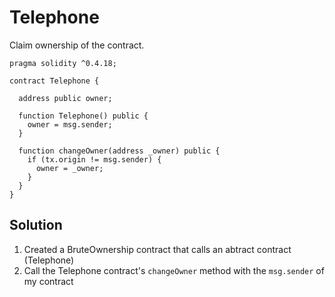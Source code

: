 # Telephone

Claim ownership of the contract.

```solidity
pragma solidity ^0.4.18;

contract Telephone {

  address public owner;

  function Telephone() public {
    owner = msg.sender;
  }

  function changeOwner(address _owner) public {
    if (tx.origin != msg.sender) {
      owner = _owner;
    }
  }
}
```

## Solution

1. Created a BruteOwnership contract that calls an abtract contract (Telephone)
2. Call the Telephone contract's `changeOwner` method with the `msg.sender` of my contract
